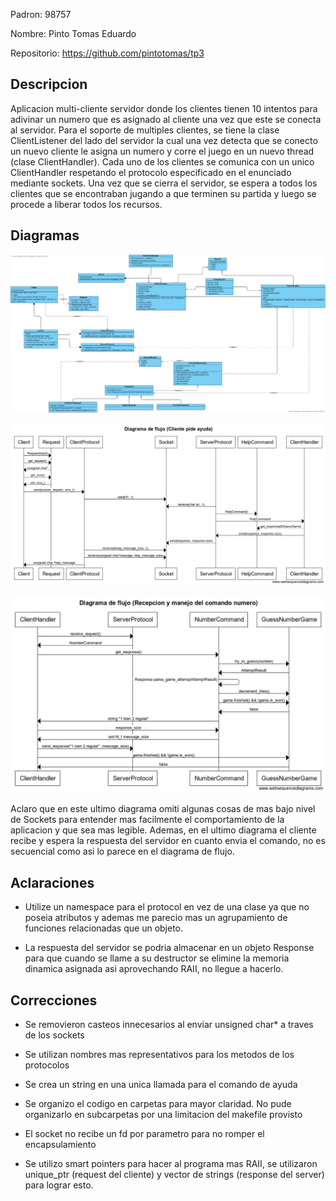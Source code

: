 Padron: 98757

Nombre: Pinto Tomas Eduardo

Repositorio: https://github.com/pintotomas/tp3

## Descripcion

Aplicacion multi-cliente servidor donde los clientes tienen 10 intentos para adivinar un numero que es asignado al cliente una vez que este se conecta al servidor. Para el soporte de multiples clientes, se tiene la clase ClientListener del lado del servidor la cual una vez detecta que se conecto un nuevo cliente le asigna un numero y corre el juego en un nuevo thread (clase ClientHandler). Cada uno de los clientes se comunica con un unico ClientHandler respetando el protocolo especificado en el enunciado mediante sockets. Una vez que se cierra el servidor, se espera a todos los clientes que se encontraban jugando a que terminen su partida y luego se procede a liberar todos los recursos. 

## Diagramas

![Diagrama de clases](diagramas/diagrama_de_clases.png)

![Diagrama de flujo cliente pide ayuda](diagramas/diagrama_flujo_pedir_ayuda.png)

![Diagrama de flujo servidor maneja numero](diagramas/diagrama_flujo_servidor_maneja_numero.png)

Aclaro que en este ultimo diagrama omiti algunas cosas de mas bajo nivel de Sockets para entender mas facilmente el comportamiento de la aplicacion y que sea mas legible. Ademas, en el ultimo diagrama el cliente recibe y espera la respuesta del servidor en cuanto envia el comando, no es secuencial como asi lo parece en el diagrama de flujo.

## Aclaraciones

- Utilize un namespace para el protocol en vez de una clase ya que no poseia atributos y ademas me parecio mas un agrupamiento de funciones relacionadas que un objeto.

- La respuesta del servidor se podria almacenar en un objeto Response para que cuando se llame a su destructor se elimine la memoria dinamica asignada asi aprovechando RAII, no llegue a hacerlo.

## Correcciones

- Se removieron casteos innecesarios al enviar unsigned char* a traves de los sockets

- Se utilizan nombres mas representativos para los metodos de los protocolos

- Se crea un string en una unica llamada para el comando de ayuda

- Se organizo el codigo en carpetas para mayor claridad. No pude organizarlo en subcarpetas por una limitacion del makefile provisto

- El socket no recibe un fd por parametro para no romper el encapsulamiento

- Se utilizo smart pointers para hacer al programa mas RAII, se utilizaron unique_ptr (request del cliente) y vector de strings (response del server) para lograr esto. 